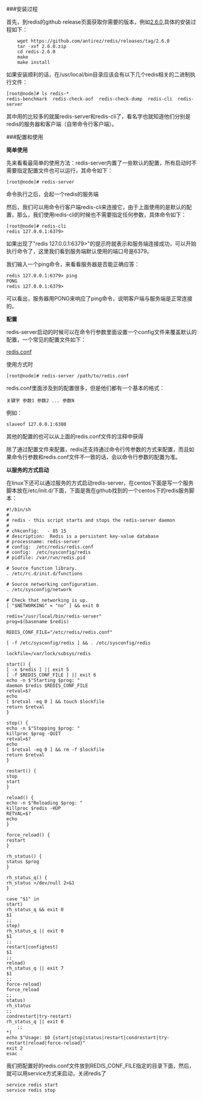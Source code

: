 ###安装过程

首先，到redis的github release页面获取你需要的版本，例如[2.6.0](https://github.com/antirez/redis/releases/tag/2.6.0),具体的安装过程如下：

		wget https://github.com/antirez/redis/releases/tag/2.6.0
		tar -xvf 2.6.0.zip
        cd redis-2.6.0
        make 
        make install

如果安装顺利的话，在/usr/local/bin目录应该会有以下几个redis相关的二进制执行文件：

    [root@node]# ls redis-*
	redis-benchmark  redis-check-aof  redis-check-dump  redis-cli  redis-server

其中用的比较多的就属redis-server和redis-cli了，看名字也就知道他们分别是redis的服务器和客户端（自带命令行客户端）。

###配置和使用

**简单使用**

先来看看最简单的使用方法：redis-server内置了一些默认的配置，所有启动时不需要指定配置文件也可以运行，其命令如下：

    [root@node]# redis-server

命令执行之后，会起一个redis的服务端

然后，我们可以用命令行客户端redis-cli来连接它，由于上面使用的是默认的配置，那么，我们使用redis-cli的时候也不需要指定任何参数，具体命令如下：

    [root@node]# redis-cli    
	redis 127.0.0.1:6379> 

如果出现了"redis 127.0.0.1:6379>"的提示符就表示和服务端连接成功，可以开始执行命令了，这里我们看到服务端默认使用的端口号是6379。

我们输入一个ping命令，来看看服务器是否能正确应答：

    redis 127.0.0.1:6379> ping
	PONG
	redis 127.0.0.1:6379>

可以看出，服务器用PONG来响应了ping命令，说明客户端与服务端是正常连接的。

**配置**

redis-server启动的时候可以在命令行参数里面设置一个config文件来覆盖默认的配置，一个常见的配置文件如下：

[redis.conf](https://raw.githubusercontent.com/antirez/redis/2.6/redis.conf)

使用方式时

    [root@node]# redis-server /path/to/redis.conf

redis.conf里面涉及到的配置很多，但是他们都有一个基本的格式：

    关键字 参数1 参数2 ... 参数N

例如：

    slaveof 127.0.0.1:6380
其他的配置的也可以从上面的redis.conf文件的注释中获得

除了通过配置文件来配置，redis还支持通过命令行传参数的方式来配置，而且如果命令行参数和redis.conf文件不一致的话，会以命令行参数的配置为准。

**以服务的方式启动**

在linux下还可以通过服务的方式启动redis-server，在centos下面是写一个服务脚本放在/etc/init.d/下面，下面是我在github找到的一个centos下的redis服务脚本：

    #!/bin/sh
    #
    # redis - this script starts and stops the redis-server daemon
    #
    # chkconfig:   - 85 15 
    # description:  Redis is a persistent key-value database
    # processname: redis-server
    # config:  /etc/redis/redis.conf
    # config:  /etc/sysconfig/redis
    # pidfile: /var/run/redis.pid
     
    # Source function library.
    . /etc/rc.d/init.d/functions
     
    # Source networking configuration.
    . /etc/sysconfig/network
     
    # Check that networking is up.
    [ "$NETWORKING" = "no" ] && exit 0
     
    redis="/usr/local/bin/redis-server"
    prog=$(basename $redis)
     
    REDIS_CONF_FILE="/etc/redis/redis.conf"
     
    [ -f /etc/sysconfig/redis ] && . /etc/sysconfig/redis
     
    lockfile=/var/lock/subsys/redis
     
    start() {
    [ -x $redis ] || exit 5
    [ -f $REDIS_CONF_FILE ] || exit 6
    echo -n $"Starting $prog: "
    daemon $redis $REDIS_CONF_FILE
    retval=$?
    echo
    [ $retval -eq 0 ] && touch $lockfile
    return $retval
    }
     
    stop() {
    echo -n $"Stopping $prog: "
    killproc $prog -QUIT
    retval=$?
    echo
    [ $retval -eq 0 ] && rm -f $lockfile
    return $retval
    }
     
    restart() {
    stop
    start
    }
     
    reload() {
    echo -n $"Reloading $prog: "
    killproc $redis -HUP
    RETVAL=$?
    echo
    }
     
    force_reload() {
    restart
    }
     
    rh_status() {
    status $prog
    }
     
    rh_status_q() {
    rh_status >/dev/null 2>&1
    }
     
    case "$1" in
    start)
    rh_status_q && exit 0
    $1
    ;;
    stop)
    rh_status_q || exit 0
    $1
    ;;
    restart|configtest)
    $1
    ;;
    reload)
    rh_status_q || exit 7
    $1
    ;;
    force-reload)
    force_reload
    ;;
    status)
    rh_status
    ;;
    condrestart|try-restart)
    rh_status_q || exit 0
    	;;
    *)
    echo $"Usage: $0 {start|stop|status|restart|condrestart|try-restart|reload|force-reload}"
    exit 2
    esac
    
我们把配置好的redis.conf文件放到REDIS_CONF_FILE指定的目录下面，然后，就可以用service方式来启动，关闭redis了

    service redis start
    service redis stop








